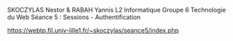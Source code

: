 SKOCZYLAS Nestor & RABAH Yannis
L2 Informatique Groupe 6
Technologie du Web
Séance 5 : Sessions - Authentification

https://webtp.fil.univ-lille1.fr/~skoczylas/seance5/index.php